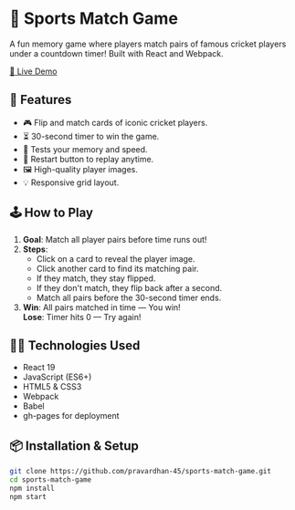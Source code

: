 # 🏏 Sports Match Game

A fun memory game where players match pairs of famous cricket players under a countdown timer! Built with React and Webpack.

[🔗 Live Demo](https://pravardhan-45.github.io/sports-match-game)


## 🚀 Features

- 🎮 Flip and match cards of iconic cricket players.
- ⏳ 30-second timer to win the game.
- 🧠 Tests your memory and speed.
- 🔁 Restart button to replay anytime.
- 🖼️ High-quality player images.
- 💡 Responsive grid layout.

## 🕹️ How to Play

1. **Goal**: Match all player pairs before time runs out!
2. **Steps**:
   - Click on a card to reveal the player image.
   - Click another card to find its matching pair.
   - If they match, they stay flipped.
   - If they don't match, they flip back after a second.
   - Match all pairs before the 30-second timer ends.
3. **Win**: All pairs matched in time — You win!  
   **Lose**: Timer hits 0 — Try again!

## 👨‍💻 Technologies Used

- React 19
- JavaScript (ES6+)
- HTML5 & CSS3
- Webpack
- Babel
- gh-pages for deployment

## 📦 Installation & Setup

```bash
git clone https://github.com/pravardhan-45/sports-match-game.git
cd sports-match-game
npm install
npm start
